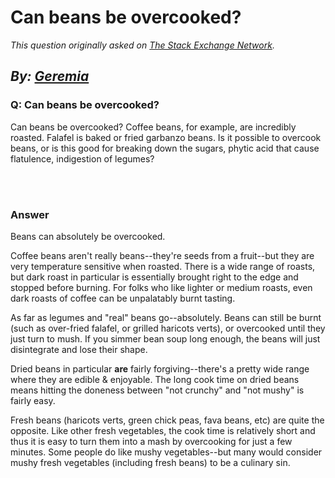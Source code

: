 # Can beans be overcooked?

_This question originally asked on [The Stack Exchange Network](https://cooking.stackexchange.com/q/120090)._

_By: [Geremia](https://cooking.stackexchange.com/u/42013)_
<br>
--------------------------------------------
### Q: Can beans be overcooked?
<p>Can beans be overcooked? Coffee beans, for example, are incredibly roasted. Falafel is baked or fried garbanzo beans. Is it possible to overcook beans, or is this good for breaking down the sugars, phytic acid that cause flatulence, indigestion of legumes?</p>

<br><br>
### Answer 
<p>Beans can absolutely be overcooked.</p>
<p>Coffee beans aren't really beans--they're seeds from a fruit--but they are very temperature sensitive when roasted. There is a wide range of roasts, but dark roast in particular is essentially brought right to the edge and stopped before burning. For folks who like lighter or medium roasts, even dark roasts of coffee can be unpalatably burnt tasting.</p>
<p>As far as legumes and &quot;real&quot; beans go--absolutely. Beans can still be burnt (such as over-fried falafel, or grilled haricots verts), or overcooked until they just turn to mush. If you simmer bean soup long enough, the beans will just disintegrate and lose their shape.</p>
<p>Dried beans in particular <strong>are</strong> fairly forgiving--there's a pretty wide range where they are edible &amp; enjoyable. The long cook time on dried beans means hitting the doneness between &quot;not crunchy&quot; and &quot;not mushy&quot; is fairly easy.</p>
<p>Fresh beans (haricots verts, green chick peas, fava beans, etc) are quite the opposite. Like other fresh vegetables, the cook time is relatively short and thus it is easy to turn them into a mash by overcooking for just a few minutes. Some people do like mushy vegetables--but many would consider mushy fresh vegetables (including fresh beans) to be a culinary sin.</p>

